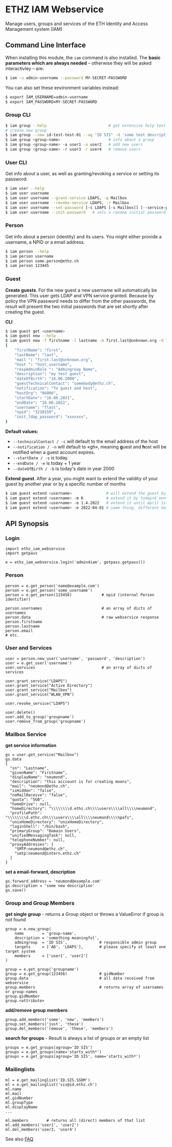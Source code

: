 # ETHZ IAM Webservice

Manage users, groups and services of the ETH Identity and Access Management system (IAM)

## Command Line Interface

When installing this module, the `iam` command is also installed. The **basic parameters which are always needed** – otherwise they will be asked interactivley – are:

```bash
$ iam -u admin-username --password MY-SECRET-PASSWORD
```

You can also set these environment variables instead:

```bash
$ export IAM_USERNAME=admin-username
$ export IAM_PASSWORD=MY-SECRET-PASSWORD
```

### Group CLI

```bash
$ iam group --help                           # get extensive help text
# create new group
$ iam group --new id-test-test-01 --ag "ID SIS" -d 'some test description' -t AD -t LDAP ou=AGRL
$ iam group <group-name>                     # info about a group
$ iam group <group-name> -a user1 -a user2   # add new users
$ iam group <group-name> -r user3 -r user4   # remove users
```

### User CLI

Get info about a user, as well as granting/revoking a service or setting its password:

```bash
$ iam user --help
$ iam user username
$ iam user username --grant-service LDAPS, -g Mailbox
$ iam user username --revoke-service LDAPS, -r Mailbox
$ iam user username --set-password [-s LDAPS [-s Mailbox]] [--service-password $trengGehe1m]
$ iam user username --init-password   # sets a random initial password for the user
```

### Person

Get info about a person (identity) and its users. You might either provide a username, a NPID or a email address.

```bash
$ iam person --help
$ iam person username
$ iam person some.person@ethz.ch
$ iam person 123445
```

### Guest

**Create guests**. For the new guest a new username will automatically be generated. This user gets LDAP and VPN service granted. Because by policy the VPN password needs to differ from the other passwords, the result will present the two initial passwords that are set shortly after creating the guest.

**CLI**

```bash
$ iam guest get <username>
$ iam guest new --help
$ iam guest new -f firstname -l lastname -m first.last@unknown.org -d "my test guest" -h host_username -a "Admingroup Name"
{
    "firstName": "first",
    "lastName": "last",
    "mail ": "first.last@unknown.org",
    "host ": "host_username",
    "respAdminRole ": "Admingroup Name",
    "description": "my test guest",
    "dateOfBirth": "16.06.2000",
    "guestTechnicalContact": "somebody@ethz.ch",
    "notification": "To guest and host",
    "hostOrg": "06006",
    "startDate": "16.06.2021",
    "endDate": "16.06.2022",
    "username": "flast",
    "npid": "3210159",
    "init_ldap_password": "xxxxxxx",
}
```

**Default values:**

- `--technicalContact / -c` will default to the email address of the host
- `--notification / -n` will default to «gh», meaning **g**uest and **h**ost will be notified when a guest account expires.
- `--startDate / -s` is today.
- `--endDate / -e` is today + 1 year
- `--dateOfBirth / -b` is today's date in year 2000

**Extend guest**. After a year, you might want to extend the validity of your guest by another year or by a specific number of months

```bash
$ iam guest extend <username>               # will extend the guest by 1 year
$ iam guest extend <username> -m 6          # extend it by today+6 months
$ iam guest extend <username> -e 1.4.2022   # extend it until April 1st. 2022
$ iam guest extend <username> -e 2022-04-01 # same thing, different date format
```

## API Synopsis

### Login

```
import ethz_iam_webservice
import getpass

e = ethz_iam_webservice.login('admin4iam', getpass.getpass())
```

### Person

```
person = e.get_person('name@example.com')
person = e.get_person('some_username')
person = e.get_person(123456)             # npid (internal Person identifier)

person.usernames                          # an array of dicts of usernames
person.data                               # raw webservice response
person.firstname
person.lastname
person.email
# etc.
```

### User and Services

```
user = person.new_user('username', 'password', 'description')
user = e.get_user('username')
user.services                             # an array of dicts of services

user.grant_service("LDAPS")
user.grant_service("Active Directory")
user.grant_service("Mailbox")
user.grant_service("WLAN_VPN")

user.revoke_service("LDAPS")

user.delete()
user.add_to_group('groupname')
user.remove_from_group('groupname')
```

### Mailbox Service

**get service information**

```
gs = user.get_service("Mailbox")
gs.data
{
  "sn": "Lastname",
  "givenName": "Firstname",
  "displayName": "neumond",
  "description": "this acccount is for creating moons",
  "mail": "neumond@ethz.ch",
  "isHidden": "false",
  "noMailReceive": "false",
  "quota": "5GB",
  "homeDrive": null,
  "homeDirectory": "\\\\\\\\d.ethz.ch\\\\users\\\\all\\\\neumond",
  "profilePath": "\\\\\\\\d.ethz.ch\\\\users\\\\all\\\\neumond\\\\%pafs",
  "unixHomeDirectory": "unixHomeDirectory",
  "loginShell": "/bin/bash",
  "primaryGroup": "Domain Users",
  "unifiedMessagingTask": null,
  "telephoneNumber": null,
  "proxyAddresses": [
    "SMTP:neumond@ethz.ch",
    "smtp:neumond@intern.ethz.ch"
  ]
}
```

**set a email-forward, description**

```
gs.forward_address = 'neumond@example.com'
gs.description = 'some new description'
gs.save()
```

### Group and Group Members

**get single group** - returns a Group object or throws a ValueError if group is not found

```
group = e.new_group(
    name        = 'group-name',
    description = 'something meaningful',
    admingroup  = 'ID SIS',              # responsible admin group
    targets     = ['AD', 'LDAPS'],       # please specify at least one target system
    members     = ['user1', 'user2']
)

group = e.get_group('groupname')
group = e.get_group(123456)              # gidNumber
group.data                               # all data received from webservice
group.members                            # returns array of usernames or group-names
group.gidNumber
group.<attribute>
```

**add/remove group members**

```
group.add_members('some', 'new', 'members')
group.set_members('just', 'these')
group.del_members('remove', 'these', 'members')
```

**search for groups** - Result is always a list of groups or an empty list

```
groups = e.get_groups(agroup='ID SIS')
groups = e.get_groups(name='starts_with*')
groups = e.get_groups(agroup='ID SIS', name='starts_with*')
```

### Mailinglists

```
ml = e.get_mailinglist('ID.SIS.SSDM')
ml = e.get_mailinglist('sis@id.ethz.ch')
ml.name
ml.mail
ml.gidNumber
ml.groupType
ml.displayName
...

ml.members        # returns all (direct) members of that list
ml.add_members('user1', 'user2')
ml.del_members('user3, 'user4')
```

See also [FAQ](https://gitlab.ethz.ch/vermeul/ethz-iam-webservice/-/wikis/FAQ)
